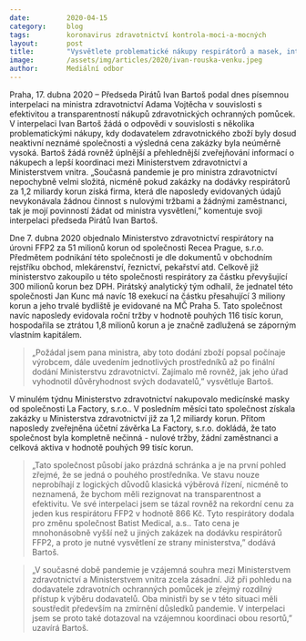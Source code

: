 ```yaml
---
date:         2020-04-15
category:     blog
tags:         koronavirus zdravotnictví kontrola-moci-a-mocných
layout:       post
title:        "Vysvětlete problematické nákupy respirátorů a masek, interpeluje předseda Pirátů Bartoš ministra zdravotnictví "
image:        /assets/img/articles/2020/ivan-rouska-venku.jpeg
author:       Mediální odbor
--- 
```


 

Praha, 17. dubna 2020 – Předseda Pirátů Ivan Bartoš podal dnes písemnou interpelaci na ministra zdravotnictví Adama Vojtěcha v souvislosti s efektivitou a transparentností nákupů zdravotnických ochranných pomůcek. V interpelaci Ivan Bartoš žádá o odpovědi v souvislosti s několika problematickými nákupy, kdy dodavatelem zdravotnického zboží byly dosud neaktivní neznámé společnosti a výsledná cena zakázky byla neúměrně vysoká. Bartoš žádá rovněž úplnější a přehlednější zveřejňování informací o nákupech a lepší koordinaci mezi Ministerstvem zdravotnictví a Ministerstvem vnitra. „Současná pandemie je pro ministra zdravotnictví nepochybně velmi složitá, nicméně pokud zakázky na dodávky respirátorů za 1,2 miliardy korun získá firma, která dle naposledy evidovaných údajů nevykonávala žádnou činnost s nulovými tržbami a žádnými zaměstnanci, tak je mojí povinností žádat od ministra vysvětlení,” komentuje svoji interpelaci předseda Pirátů Ivan Bartoš.


Dne 7. dubna 2020 objednalo Ministerstvo zdravotnictví respirátory na úrovni FFP2 za 51 milionů korun od společnosti Recea Prague, s.r.o. Předmětem podnikání této společnosti je dle dokumentů v obchodním rejstříku obchod, mlekárenství, řeznictví, pekařství atd. Celkově již ministerstvo zakoupilo u této společnosti respirátory za částku převyšující 300 milionů korun bez DPH. Pirátský analytický tým odhalil, že jednatel této společnosti Jan Kunc má navíc 18 exekucí na částku přesahující 3 miliony korun a jeho trvalé bydliště je evidované na MČ Praha 5. Tato společnost navíc naposledy evidovala roční tržby v hodnotě pouhých 116 tisíc korun, hospodařila se ztrátou 1,8 milionů korun a je značně zadlužená se záporným vlastním kapitálem.

> „Požádal jsem pana ministra, aby toto dodání zboží popsal počínaje výrobcem, dále uvedením jednotlivých prostředníků až po finální dodání Ministerstvu zdravotnictví. Zajímalo mě rovněž, jak jeho úřad vyhodnotil důvěryhodnost svých dodavatelů,” vysvětluje Bartoš.


V minulém týdnu Ministerstvo zdravotnictví nakupovalo medicínské masky od společnosti La Factory, s.r.o.. V posledním měsíci tato společnost získala zakázky u Ministerstva zdravotnictví již za 1,2 miliardy korun. Přitom naposledy zveřejněna účetní závěrka La Factory, s.r.o. dokládá, že tato společnost byla kompletně nečinná - nulové tržby, žádní zaměstnanci a celková aktiva v hodnotě pouhých 99 tisíc korun.

> „Tato společnost působí jako prázdná schránka a je na první pohled zřejmé, že se jedná o pouhého prostředníka. Ve stavu nouze neprobíhají z logických důvodů klasická výběrová řízení, nicméně to neznamená, že bychom měli rezignovat na transparentnost a efektivitu. Ve své interpelaci jsem se tázal rovněž na rekordní cenu za jeden kus respirátoru FFP2 v hodnotě 866 Kč. Tyto respirátory dodala pro změnu společnost Batist Medical, a.s.. Tato cena je mnohonásobně vyšší než u jiných zakázek na dodávku respirátorů FFP2, a proto je nutné vysvětlení ze strany ministerstva,” dodává Bartoš.


> „V současné době pandemie je vzájemná souhra mezi Ministerstvem zdravotnictví a Ministerstvem vnitra zcela zásadní. Již při pohledu na dodavatele zdravotních ochranných pomůcek je zřejmý rozdílný přístup k výběru dodavatelů. Oba ministři by se v této situaci měli soustředit především na zmírnění důsledků pandemie. V interpelaci jsem se proto také dotazoval na vzájemnou koordinaci obou resortů,” uzavírá Bartoš.
